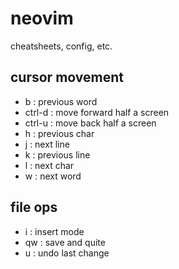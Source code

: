 # neovim
cheatsheets, config, etc.

## cursor movement
- b : previous word
- ctrl-d : move forward half a screen
- ctrl-u : move back half a screen
- h : previous char
- j : next line
- k : previous line
- l : next char
- w : next word

## file ops
- i : insert mode
- qw : save and quite
- u : undo last change
